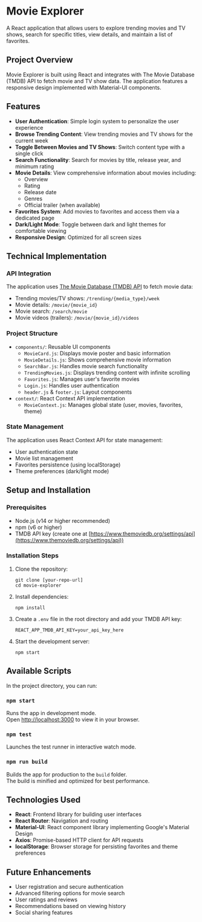 # Movie Explorer

A React application that allows users to explore trending movies and TV shows, search for specific titles, view details, and maintain a list of favorites.

## Project Overview

Movie Explorer is built using React and integrates with The Movie Database (TMDB) API to fetch movie and TV show data. The application features a responsive design implemented with Material-UI components.

## Features

- **User Authentication**: Simple login system to personalize the user experience
- **Browse Trending Content**: View trending movies and TV shows for the current week
- **Toggle Between Movies and TV Shows**: Switch content type with a single click
- **Search Functionality**: Search for movies by title, release year, and minimum rating
- **Movie Details**: View comprehensive information about movies including:
  - Overview
  - Rating
  - Release date
  - Genres
  - Official trailer (when available)
- **Favorites System**: Add movies to favorites and access them via a dedicated page
- **Dark/Light Mode**: Toggle between dark and light themes for comfortable viewing
- **Responsive Design**: Optimized for all screen sizes

## Technical Implementation

### API Integration

The application uses [The Movie Database (TMDB) API](https://www.themoviedb.org/documentation/api) to fetch movie data:

- Trending movies/TV shows: `/trending/{media_type}/week`
- Movie details: `/movie/{movie_id}`
- Movie search: `/search/movie`
- Movie videos (trailers): `/movie/{movie_id}/videos`

### Project Structure

- `components/`: Reusable UI components
  - `MovieCard.js`: Displays movie poster and basic information
  - `MovieDetails.js`: Shows comprehensive movie information
  - `SearchBar.js`: Handles movie search functionality
  - `TrendingMovies.js`: Displays trending content with infinite scrolling
  - `Favorites.js`: Manages user's favorite movies
  - `Login.js`: Handles user authentication
  - `header.js` & `footer.js`: Layout components
- `context/`: React Context API implementation
  - `MovieContext.js`: Manages global state (user, movies, favorites, theme)

### State Management

The application uses React Context API for state management:
- User authentication state
- Movie list management
- Favorites persistence (using localStorage)
- Theme preferences (dark/light mode)

## Setup and Installation

### Prerequisites

- Node.js (v14 or higher recommended)
- npm (v6 or higher)
- TMDB API key (create one at [https://www.themoviedb.org/settings/api](https://www.themoviedb.org/settings/api))

### Installation Steps

1. Clone the repository:
   ```
   git clone [your-repo-url]
   cd movie-explorer
   ```

2. Install dependencies:
   ```
   npm install
   ```

3. Create a `.env` file in the root directory and add your TMDB API key:
   ```
   REACT_APP_TMDB_API_KEY=your_api_key_here
   ```

4. Start the development server:
   ```
   npm start
   ```

## Available Scripts

In the project directory, you can run:

### `npm start`

Runs the app in development mode.\
Open [http://localhost:3000](http://localhost:3000) to view it in your browser.

### `npm test`

Launches the test runner in interactive watch mode.

### `npm run build`

Builds the app for production to the `build` folder.\
The build is minified and optimized for best performance.

## Technologies Used

- **React**: Frontend library for building user interfaces
- **React Router**: Navigation and routing
- **Material-UI**: React component library implementing Google's Material Design
- **Axios**: Promise-based HTTP client for API requests
- **localStorage**: Browser storage for persisting favorites and theme preferences

## Future Enhancements

- User registration and secure authentication
- Advanced filtering options for movie search
- User ratings and reviews
- Recommendations based on viewing history
- Social sharing features

